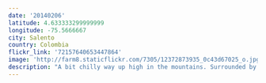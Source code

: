 ```yaml
---
date: '20140206'
latitude: 4.633333299999999
longitude: -75.5666667
city: Salento
country: Colombia
flickr_link: '72157640653447864'
image: 'http://farm8.staticflickr.com/7305/12372873935_0c43d67025_o.jpg'
description: "A bit chilly way up high in the mountains. Surrounded by coffee plantations, and gorgeous mountains. I'm almost getting sick of all of this beauty."
---
```


